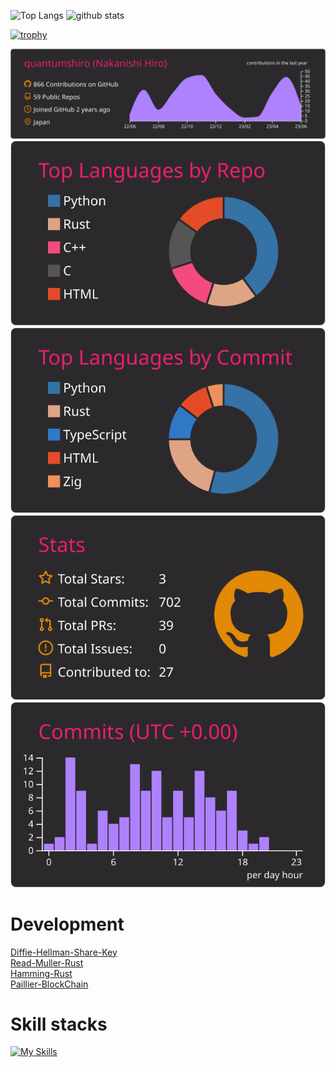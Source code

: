 <p align="left"> 
  <img alt="Top Langs" height="150px" src="https://github-readme-stats.vercel.app/api/top-langs/?username=quantumshiro&layout=compact&show_icons=true&theme=monokai" />
  <img alt="github stats" height="150px" src="https://github-readme-stats.vercel.app/api?username=quantumshiro&theme=monokai&show_icons=ture" />
</p>

[![trophy](https://github-profile-trophy.vercel.app/?username=quantumshiro&theme=monokai&column=7
)](https://github.com/ryo-ma/github-profile-trophy)


[![](https://raw.githubusercontent.com/quantumshiro/quantumshiro/main/profile-summary-card-output/monokai/0-profile-details.svg)](https://github.com/vn7n24fzkq/github-profile-summary-cards)
[![](https://raw.githubusercontent.com/quantumshiro/quantumshiro/main/profile-summary-card-output/monokai/1-repos-per-language.svg)](https://github.com/vn7n24fzkq/github-profile-summary-cards) [![](https://raw.githubusercontent.com/quantumshiro/quantumshiro/main/profile-summary-card-output/monokai/2-most-commit-language.svg)](https://github.com/vn7n24fzkq/github-profile-summary-cards)
[![](https://raw.githubusercontent.com/quantumshiro/quantumshiro/main/profile-summary-card-output/monokai/3-stats.svg)](https://github.com/vn7n24fzkq/github-profile-summary-cards) [![](https://raw.githubusercontent.com/quantumshiro/quantumshiro/main/profile-summary-card-output/monokai/4-productive-time.svg)](https://github.com/vn7n24fzkq/github-profile-summary-cards)

# Development
[Diffie-Hellman-Share-Key](https://github.com/quantumshiro/Diffie-Hellman-Share-Key)  
[Read-Muller-Rust](https://github.com/quantumshiro/Read-Muller-Rust)  
[Hamming-Rust](https://github.com/quantumshiro/Hamming-Rust)  
[Paillier-BlockChain](https://github.com/quantumshiro/Paillier-BlockChain)  

# Skill stacks
[![My Skills](https://skillicons.dev/icons?i=html,css,js,ts,vue,nuxt,c,cpp,rust,python,haskell,v,zig,julia,java)](https://skillicons.dev)
